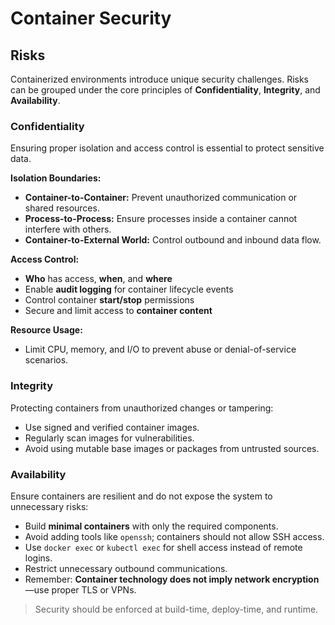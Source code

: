 # Container Security

## Risks

Containerized environments introduce unique security challenges. Risks can be grouped under the core principles of **Confidentiality**, **Integrity**, and **Availability**.


### Confidentiality

Ensuring proper isolation and access control is essential to protect sensitive data.

**Isolation Boundaries:**

- **Container-to-Container:** Prevent unauthorized communication or shared resources.
- **Process-to-Process:** Ensure processes inside a container cannot interfere with others.
- **Container-to-External World:** Control outbound and inbound data flow.

**Access Control:**

- **Who** has access, **when**, and **where**
- Enable **audit logging** for container lifecycle events
- Control container **start/stop** permissions
- Secure and limit access to **container content**

**Resource Usage:**

- Limit CPU, memory, and I/O to prevent abuse or denial-of-service scenarios.


### Integrity

Protecting containers from unauthorized changes or tampering:

- Use signed and verified container images.
- Regularly scan images for vulnerabilities.
- Avoid using mutable base images or packages from untrusted sources.


### Availability

Ensure containers are resilient and do not expose the system to unnecessary risks:

- Build **minimal containers** with only the required components.
- Avoid adding tools like `openssh`; containers should not allow SSH access.
- Use `docker exec` or `kubectl exec` for shell access instead of remote logins.
- Restrict unnecessary outbound communications.
- Remember: **Container technology does not imply network encryption**—use proper TLS or VPNs.


> Security should be enforced at build-time, deploy-time, and runtime.
